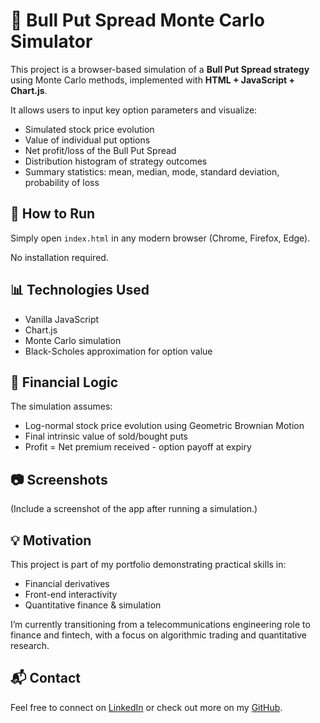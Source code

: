
# 🧠 Bull Put Spread Monte Carlo Simulator

This project is a browser-based simulation of a **Bull Put Spread strategy** using Monte Carlo methods, implemented with **HTML + JavaScript + Chart.js**.

It allows users to input key option parameters and visualize:
- Simulated stock price evolution
- Value of individual put options
- Net profit/loss of the Bull Put Spread
- Distribution histogram of strategy outcomes
- Summary statistics: mean, median, mode, standard deviation, probability of loss

## 🚀 How to Run
Simply open `index.html` in any modern browser (Chrome, Firefox, Edge).

No installation required.

## 📊 Technologies Used
- Vanilla JavaScript
- Chart.js
- Monte Carlo simulation
- Black-Scholes approximation for option value

## 🧮 Financial Logic
The simulation assumes:
- Log-normal stock price evolution using Geometric Brownian Motion
- Final intrinsic value of sold/bought puts
- Profit = Net premium received - option payoff at expiry

## 📷 Screenshots
(Include a screenshot of the app after running a simulation.)

## 💡 Motivation
This project is part of my portfolio demonstrating practical skills in:
- Financial derivatives
- Front-end interactivity
- Quantitative finance & simulation

I’m currently transitioning from a telecommunications engineering role to finance and fintech, with a focus on algorithmic trading and quantitative research.

## 📬 Contact
Feel free to connect on [LinkedIn](https://www.linkedin.com) or check out more on my [GitHub](https://github.com).
